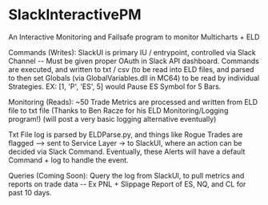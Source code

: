# SlackInteractivePM
An Interactive Monitoring and Failsafe program to monitor Multicharts + ELD

Commands (Writes):
SlackUI is primary IU / entrypoint, controlled via Slack Channel -- Must be given proper OAuth in Slack API dashboard.
Commands are executed, and written to txt / csv (to be read into ELD files, and parsed to then set Globals (via GlobalVariables.dll in MC64) to be read by individual Strategies.  EX: [1, 'P', 'ES', 5] would Pause ES Symbol for 5 Bars. 


Monitoring (Reads):
~50 Trade Metrics are processed and written from ELD file to txt file (Thanks to Ben Racze for his ELD Monitoring/Logging program!)
    (will post a very basic logging alternative eventually)
    
Txt File log is parsed by ELDParse.py, and things like Rogue Trades are flagged --> sent to Service Layer -> to SlackUI, where an action can be decided via Slack Command.  Eventually, these Alerts will have a default Command + log to handle the event.



Queries (Coming Soon):
Query the log from SlackUI, to pull metrics and reports on trade data -- Ex PNL + Slippage Report of ES, NQ, and CL for past 10 days.


